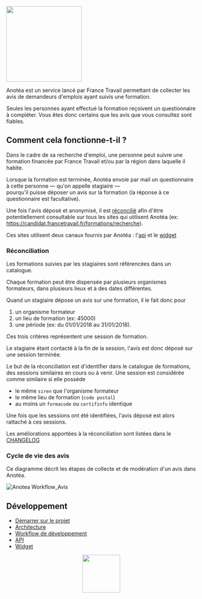<p>
<img src="https://anotea.francetravail.fr/static/images/logo_Anotea_Horizontal_baseline2.png" width="200px" />
</p>
 
Anotéa est un service lancé par France Travail permettant de collecter les avis de demandeurs d'emplois ayant suivis une formation.

Seules les personnes ayant effectué la formation reçoivent un questionnaire à compléter. 
Vous êtes donc certains que les avis que vous consultez sont fiables.

## Comment cela fonctionne-t-il ?

Dans le cadre de sa recherche d'emploi, une personne peut suivre une formation financée par France Travail et/ou par 
la région dans laquelle il habite.

Lorsque la formation est terminée, Anotéa envoie par mail un questionnaire à cette personne — qu'on appelle stagiaire —  
pourqu'il puisse déposer un avis sur la formation (la réponse à ce questionnaire est facultative).

Une fois l'avis déposé et anonymisé, il est [réconcilié](#Réconciliation) afin d'être potentiellement consultable 
sur tous les sites qui utilisent Anotéa (ex: https://candidat.francetravail.fr/formations/recherche).  

Ces sites utilisent deux canaux fournis par Anotéa : l'[api](misc/doc/API.md) et le [widget](misc/doc/WIDGET.md) 

### Réconciliation

Les formations suivies par les stagiaires sont référencées dans un catalogue.

Chaque formation peut être dispensée par plusieurs organismes formateurs, dans plusieurs lieux et à des dates différentes.

Quand un stagiaire dépose un avis sur une formation, il le fait donc pour

 1. un organisme formateur
 2. un lieu de formation (ex: 45000)
 3. une période (ex: du 01/01/2018 au 31/01/2018).

Ces trois critères représentent une session de formation. 

Le stagiaire étant contacté à la fin de la session, l'avis est donc déposé sur une session terminée. 

Le but de la réconciliation est d'identifier dans le catalogue de formations, des sessions similaires en cours ou à venir. 
Une session est considérée comme similaire si elle possède
 
 - le même `siren` que l'organisme formateur
 - le même lieu de formation (`code postal`)
 - au moins un `formacode` ou `certifinfo` identique
        
Une fois que les sessions ont été identifiées, l'avis déposé est alors rattaché à ces sessions.

Les améliorations apportées à la réconciliation sont listées dans le [CHANGELOG](misc/doc/CHANGELOG.md)

### Cycle de vie des avis

Ce diagramme décrit les étapes de collecte et de modération d'un avis dans Anotéa.

![Anotea Workflow_Avis](./misc/doc/diagram/anotea-workflow-avis.svg)

## Développement

- [Démarrer sur le projet](misc/doc/DEMARRAGE.md) 
- [Architecture](misc/doc/ARCHITECTURE.md)
- [Workflow de développement](misc/doc/WORKFLOW_DEV.md) 
- [API](misc/doc/API.md) 
- [Widget](misc/doc/WIDGET.md)


<p align="center">
<img src="https://anotea.francetravail.fr/static/images/logo-france-travail-marianne.svg" width="100px"  />
</p>
